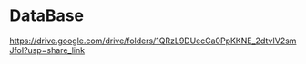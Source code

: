 # DataBase

https://drive.google.com/drive/folders/1QRzL9DUecCa0PpKKNE_2dtvIV2smJfoI?usp=share_link
